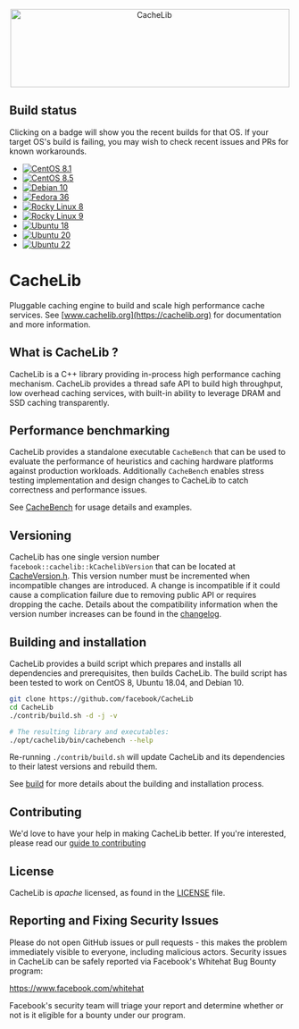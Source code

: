 <p align="center">
  <img width="500" height="140" alt="CacheLib" src="website/static/img/CacheLib-Logo-Large-transp.png">
</p>

## Build status

Clicking on a badge will show you the recent builds for that OS. If your target OS's build is failing, you may wish to check recent issues and PRs for known workarounds.

- [![CentOS 8.1](https://github.com/facebook/cachelib/actions/workflows/build-cachelib-centos-8-1.yml/badge.svg?event=schedule)](https://github.com/facebook/cachelib/actions/workflows/build-cachelib-centos-8-1.yml?query=event%3Aschedule)
- [![CentOS 8.5](https://github.com/facebook/cachelib/actions/workflows/build-cachelib-centos-8-5.yml/badge.svg?event=schedule)](https://github.com/facebook/cachelib/actions/workflows/build-cachelib-centos-8-5.yml?query=event%3Aschedule)
- [![Debian 10](https://github.com/facebook/cachelib/actions/workflows/build-cachelib-debian-10.yml/badge.svg?event=schedule)](https://github.com/facebook/cachelib/actions/workflows/build-cachelib-debian-10.yml?query=event%3Aschedule)
- [![Fedora 36](https://github.com/facebook/cachelib/actions/workflows/build-cachelib-fedora-36.yml/badge.svg?event=schedule)](https://github.com/facebook/cachelib/actions/workflows/build-cachelib-fedora-36.yml?query=event%3Aschedule)
- [![Rocky Linux 8](https://github.com/facebook/cachelib/actions/workflows/build-cachelib-rockylinux-8.yml/badge.svg?event=schedule)](https://github.com/facebook/cachelib/actions/workflows/build-cachelib-rockylinux-8.yml?query=event%3Aschedule)
- [![Rocky Linux 9](https://github.com/facebook/cachelib/actions/workflows/build-cachelib-rockylinux-9.yml/badge.svg?event=schedule)](https://github.com/facebook/cachelib/actions/workflows/build-cachelib-rockylinux-9.yml?query=event%3Aschedule)
- [![Ubuntu 18](https://github.com/facebook/cachelib/actions/workflows/build-cachelib-ubuntu-18.yml/badge.svg?event=schedule)](https://github.com/facebook/cachelib/actions/workflows/build-cachelib-ubuntu-18.yml?query=event%3Aschedule)
- [![Ubuntu 20](https://github.com/facebook/cachelib/actions/workflows/build-cachelib-ubuntu-20.yml/badge.svg?event=schedule)](https://github.com/facebook/cachelib/actions/workflows/build-cachelib-ubuntu-20.yml?query=event%3Aschedule)
- [![Ubuntu 22](https://github.com/facebook/cachelib/actions/workflows/build-cachelib-ubuntu-22.yml/badge.svg?event=schedule)](https://github.com/facebook/cachelib/actions/workflows/build-cachelib-ubuntu-22.yml?query=event%3Aschedule)

# CacheLib

Pluggable caching engine to build and scale high performance cache services. See
[www.cachelib.org](https://cachelib.org) for documentation and more information.


## What is CacheLib ?

CacheLib is a C++ library providing in-process high performance caching
mechanism. CacheLib provides a thread safe API to build high throughput,
low overhead caching services, with built-in ability to leverage
DRAM and SSD caching transparently.


## Performance benchmarking

CacheLib provides a standalone executable `CacheBench` that can be used to
evaluate the performance of heuristics and caching hardware platforms against
production workloads. Additionally `CacheBench` enables stress testing
implementation and design changes to CacheLib to catch correctness and
performance issues.

See [CacheBench](https://cachelib.org/docs/Cache_Library_User_Guides/Cachebench_Overview) for usage details
and examples.

## Versioning
CacheLib has one single version number `facebook::cachelib::kCachelibVersion` that can be located at [CacheVersion.h](https://github.com/facebook/CacheLib/blob/main/cachelib/allocator/CacheVersion.h#L31). This version number must be incremented when incompatible changes are introduced. A change is incompatible if it could cause a complication failure due to removing public API or requires dropping the cache. Details about the compatibility information when the version number increases can be found in the [changelog](https://github.com/facebook/CacheLib/blob/main/CHANGELOG.md).


## Building and installation

CacheLib provides a build script which prepares and installs all
dependencies and prerequisites, then builds CacheLib.
The build script has been tested to work on CentOS 8,
Ubuntu 18.04, and Debian 10.

```sh
git clone https://github.com/facebook/CacheLib
cd CacheLib
./contrib/build.sh -d -j -v

# The resulting library and executables:
./opt/cachelib/bin/cachebench --help
```

Re-running `./contrib/build.sh` will update CacheLib and its dependencies
to their latest versions and rebuild them.

See [build](https://cachelib.org/docs/installation/installation) for more details about
the building and installation process.


## Contributing

We'd love to have your help in making CacheLib better. If you're interested,
please read our [guide to contributing](CONTRIBUTING.md)



## License

CacheLib is *apache* licensed, as found in the [LICENSE](LICENSE) file.



## Reporting and Fixing Security Issues

Please do not open GitHub issues or pull requests - this makes the problem
immediately visible to everyone, including malicious actors. Security issues in
CacheLib can be safely reported via Facebook's Whitehat Bug Bounty program:

https://www.facebook.com/whitehat

Facebook's security team will triage your report and determine whether or not is
it eligible for a bounty under our program.
